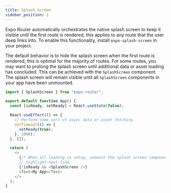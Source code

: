 ```yaml
---
title: Splash Screen
sidebar_position: 1
---
```


Expo Router automatically orchestrates the native splash screen to keep it visible until the first route is rendered, this applies to any route that the user deep links into. To enable this functionality, install `expo-splash-screen` in your project.

The default behavior is to hide the splash screen when the first route is rendered, this is optimal for the majority of routes. For some routes, you may want to prolong the splash screen until additional data or asset loading has concluded. This can be achieved with the `SplashScreen` component. The splash screen will remain visible until all `SplashScreen` components in your app have been unmounted.

```js title=app/index.tsx
import { SplashScreen } from "expo-router";

export default function App() {
  const [isReady, setReady] = React.useState(false);

  React.useEffect(() => {
    // Perform some sort of async data or asset fetching.
    setTimeout(() => {
      setReady(true);
    }, 1000);
  }, []);

  return (
    <>
      {/* When all loading is setup, unmount the splash screen component. */}
      // highlight-next-line
      {!isReady && <SplashScreen />}
      <Text>My App</Text>
    </>
  );
}
```
